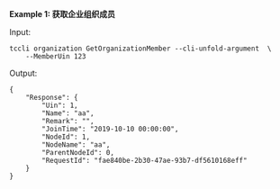 **Example 1: 获取企业组织成员**



Input: 

```
tccli organization GetOrganizationMember --cli-unfold-argument  \
    --MemberUin 123
```

Output: 
```
{
    "Response": {
        "Uin": 1,
        "Name": "aa",
        "Remark": "",
        "JoinTime": "2019-10-10 00:00:00",
        "NodeId": 1,
        "NodeName": "aa",
        "ParentNodeId": 0,
        "RequestId": "fae840be-2b30-47ae-93b7-df5610168eff"
    }
}
```

